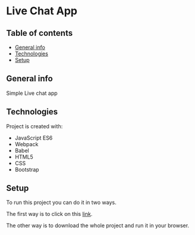 # Live Chat App

## Table of contents
* [General info](#general-info)
* [Technologies](#technologies)
* [Setup](#setup)

## General info
Simple Live chat app

## Technologies
Project is created with:
* JavaScript ES6
* Webpack
* Babel
* HTML5
* CSS
* Bootstrap

## Setup
To run this project you can do it in two ways.

The first way is to click on this [link]().

The other way is to download the whole project and run it in your browser.